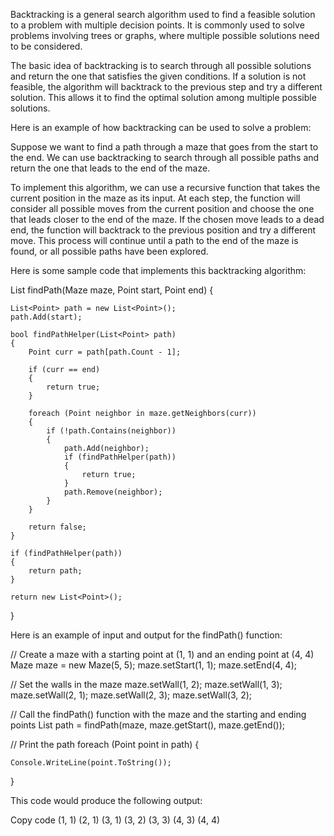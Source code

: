 Backtracking is a general search algorithm used to find a feasible solution to a problem with multiple decision points. It is commonly used to solve problems involving trees or graphs, where multiple possible solutions need to be considered.

The basic idea of backtracking is to search through all possible solutions and return the one that satisfies the given conditions. If a solution is not feasible, the algorithm will backtrack to the previous step and try a different solution. This allows it to find the optimal solution among multiple possible solutions.

Here is an example of how backtracking can be used to solve a problem:

Suppose we want to find a path through a maze that goes from the start to the end. We can use backtracking to search through all possible paths and return the one that leads to the end of the maze.

To implement this algorithm, we can use a recursive function that takes the current position in the maze as its input. At each step, the function will consider all possible moves from the current position and choose the one that leads closer to the end of the maze. If the chosen move leads to a dead end, the function will backtrack to the previous position and try a different move. This process will continue until a path to the end of the maze is found, or all possible paths have been explored.

Here is some sample code that implements this backtracking algorithm:

List<Point> findPath(Maze maze, Point start, Point end)
{

    List<Point> path = new List<Point>();
    path.Add(start);

    bool findPathHelper(List<Point> path)
    {
        Point curr = path[path.Count - 1];

        if (curr == end)
        {
            return true;
        }

        foreach (Point neighbor in maze.getNeighbors(curr))
        {
            if (!path.Contains(neighbor))
            {
                path.Add(neighbor);
                if (findPathHelper(path))
                {
                    return true;
                }
                path.Remove(neighbor);
            }
        }

        return false;
    }

    if (findPathHelper(path))
    {
        return path;
    }

    return new List<Point>();

}

Here is an example of input and output for the findPath() function:

// Create a maze with a starting point at (1, 1) and an ending point at (4, 4)
Maze maze = new Maze(5, 5); 
maze.setStart(1, 1); 
maze.setEnd(4, 4); 

// Set the walls in the maze
maze.setWall(1, 2); 
maze.setWall(1, 3); 
maze.setWall(2, 1); 
maze.setWall(2, 3); 
maze.setWall(3, 2); 

// Call the findPath() function with the maze and the starting and ending points
List<Point> path = findPath(maze, maze.getStart(), maze.getEnd()); 

// Print the path
foreach (Point point in path)
{

    Console.WriteLine(point.ToString());

}

This code would produce the following output:

Copy code
(1, 1)
(2, 1)
(3, 1)
(3, 2)
(3, 3)
(4, 3)
(4, 4)
